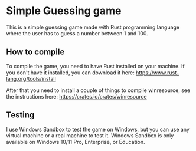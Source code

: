 # Simple Guessing game
This is a simple guessing game made with Rust programming language where the user has to guess a number between 1 and 100.

## How to compile
To compile the game, you need to have Rust installed on your machine. If you don't have it installed, you can download it here: https://www.rust-lang.org/tools/install

After that you need to install a couple of things to compile winresource, see the instructions here:
https://crates.io/crates/winresource

## Testing
I use Windows Sandbox to test the game on Windows, but you can use any virtual machine or a real machine to test it.
Windows Sandbox is only available on Windows 10/11 Pro, Enterprise, or Education.
